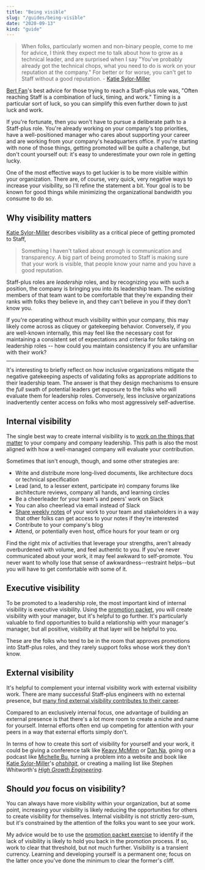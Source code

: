 ```yaml
---
title: "Being visible"
slug: "/guides/being-visible"
date: "2020-09-13"
kind: "guide"
---
```



> When folks, particularly women and non-binary people, come to me for advice, I think they expect me to talk about how to grow as a technical leader, and are surprised when I say "You've probably already got the technical chops, what you need to do is work on your reputation at the company." For better or for worse, you can't get to Staff without a good reputation.
> \- [Katie Sylor-Miller](/stories/katie-sylor-miller)



[Bert Fan](https://staffeng.com/stories/bert-fan)'s best advice for those trying to reach a Staff-plus role was,
"Often reaching Staff is a combination of luck, timing, and work."
Timing is a particular sort of luck, so you can simplify this even further down to just luck and work.

If you're fortunate, then you won't have to pursue a deliberate path to a Staff-plus role. You're already working on your company's top priorities, have a well-positioned manager who cares about supporting your career and are working from your company's headquarters office. If you're starting with none of those things, getting promoted will be quite a challenge, but don't count yourself out: it's easy to underestimate your own role in getting lucky.

One of the most effective ways to get luckier is to be more visible within your organization. There are, of course, very quick, very negative ways to increase your visibility, so I'll refine the statement a bit. Your goal is to be known for good things while minimizing the organizational bandwidth you consume to do so.

## Why visibility matters

[Katie Sylor-Miller](/stories/katie-sylor-miller) describes visibility as a critical piece of getting promoted to Staff,

> Something I haven't talked about enough is communication and transparency. A big part of being promoted to Staff is making sure that your work is visible, that people know your name and you have a good reputation.

Staff-plus roles are _leadership_ roles, and by recognizing you with such a position, the company is bringing you into its leadership team. The existing members of that team want to be comfortable that they're expanding their ranks with folks they believe in, and they can't believe in you if they don't know you.

If you're operating without much visibility within your company, this may likely come across as cliquey or gatekeeping behavior. Conversely, if you are well-known internally, this may feel like the necessary cost for maintaining a consistent set of expectations and criteria for folks taking on leadership roles -- how could you maintain consistency if you are unfamiliar with their work?

---

It's interesting to briefly reflect on how inclusive organizations mitigate the negative gatekeeping aspects of validating folks as appropriate additions to their leadership team. The answer is that they design mechanisms to ensure the _full_ swath of potential leaders get exposure to the folks who will evaluate them for leadership roles. Conversely, less inclusive organizations inadvertently center access on folks who most aggressively self-advertise.

## Internal visibility

The single best way to create internal visibility is to [work on the things that matter](https://staffeng.com/guides/work-on-what-matters) to your company and company leadership. This path is also the most aligned with how a well-managed company will evaluate your contribution.

Sometimes that isn't enough, though, and some other strategies are:

*   Write and distribute more long-lived documents, like architecture docs or technical specification
*   Lead (and, to a lesser extent, participate in) company forums like architecture reviews, company all hands, and learning circles
*   Be a cheerleader for your team's and peers' work on Slack
*   You can also cheerlead via email instead of Slack
*   [Share weekly notes](https://lethain.com/weekly-updates/) of your work to your team and stakeholders in a way that other folks can get access to your notes if they're interested
*   Contribute to your company's blog
*   Attend, or potentially even host, office hours for your team or org

Find the right mix of activities that leverage your strengths, aren't already overburdened with volume, and feel authentic to you. If you've never communicated about your work, it may feel awkward to self-promote. You never want to wholly lose that sense of awkwardness--restraint helps--but you will have to get comfortable with some of it.

## Executive visibility

To be promoted to a leadership role, the most important kind of internal visibility is executive visibility.
Using the [promotion packet](/guides/promo-packets), you will create visibility with your manager,
but it's helpful to go further.
It's particularly valuable to find opportunities to build a relationship with your manager's manager,
but all positive, visibility at that layer will be helpful to you.

These are the folks who tend to be in the room that approves promotions into Staff-plus roles,
and they rarely support folks whose work they don't know.


## External visibility

It's helpful to complement your internal visibility work with external visibility work. There are many successful Staff-plus engineers with no external presence, but [many find external visibility contributes to their career](https://staffeng.com/guides/network-of-peers).

Compared to an exclusively internal focus, one advantage of building an external presence is that there's a lot more room to create a niche and name for yourself. Internal efforts often end up competing for attention with your peers in a way that external efforts simply don't.

In terms of how to create this sort of visibility for yourself and your work, it could be 
giving a conference talk like [Keavy McMinn](/stories/keavy-mcminn) or [Dan Na](https://staffeng.com/stories/dan-na), going on a podcast like [Michelle Bu](https://staffeng.com/stories/michelle-bu), turning a problem into a website and book like [Katie Sylor-Miller](https://staffeng.com/stories/katie-sylor-miller)'s _[ohshitgit](https://ohshitgit.com)_, or creating a mailing list like Stephen Whitworth's _[High Growth Engineering](https://highgrowthengineering.substack.com)_.

## Should _you_ focus on visibility?

You can always have more visibility within your organization, but at some point, increasing your visibility is likely reducing the opportunities for others to create visibility for themselves. Internal visibility is not strictly zero-sum, but it's constrained by the attention of the folks you want to see your work.

My advice would be to use the [promotion packet exercise](/guides/promo-packets) to identify if the lack of visibility is likely to hold you back in the promotion process. If so, work to clear that threshold, but not much further. Visibility is a transient currency. Learning and developing yourself is a permanent one; focus on the latter once you've done the minimum to clear the former's cliff.
